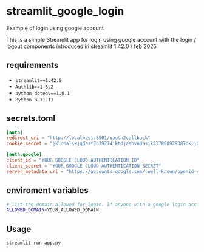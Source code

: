 # streamlit_google_login
Example of login using google account

This is a simple Streamlit app for login using google account with the 
login / logout components introduced in streamlit 1.42.0 / feb 2025


## requirements

- `streamlit==1.42.0`
- `Authlib>=1.3.2`
- `python-dotenv==1.0.1`
- `Python 3.11.11`


## secrets.toml
```toml
[auth]
redirect_uri = "http://localhost:8501/oauth2callback"
cookie_secret = "jkldhalskjgdasf7o39274jkbdjashvudasjk237898929387dkljahljkgh"

[auth.google]
client_id = "YOUR GOOGLE CLOUD AUTHENTICATION ID"
client_secret = "YOUR GOOGLE CLOUD AUTHENTICATION SECRET"
server_metadata_url = "https://accounts.google.com/.well-known/openid-configuration"
```

## enviroment variables

```sh
# list the domain allowed for login. If anyone with a google login account, specify "any"
ALLOWED_DOMAIN=YOUR_ALLOWED_DOMAIN
```

## Usage

```sh
streamlit run app.py
```